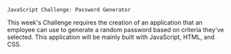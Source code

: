     JavaScript Challenge: Password Generator
This week's Challenge requires the creation of an application that an employee 
can use to generate a random password based on criteria they've selected. 
This application will be mainly built with JavaScript, HTML, and CSS.
